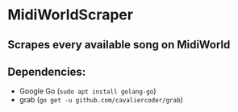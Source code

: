 # MidiWorldScraper
## Scrapes every available song on MidiWorld

## Dependencies:
* Google Go (```sudo apt install golang-go```)
* grab (```go get -u github.com/cavaliercoder/grab```)
